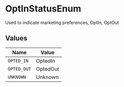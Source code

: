 # OptInStatusEnum

Used to indicate marketing preferences, OptIn, OptOut


## Values

| Name        | Value       |
| ----------- | ----------- |
| `OPTED_IN`  | OptedIn     |
| `OPTED_OUT` | OptedOut    |
| `UNKNOWN`   | Unknown     |